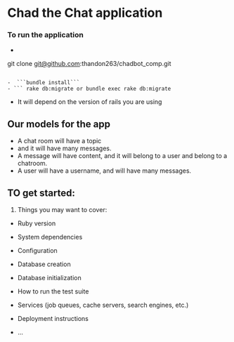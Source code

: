 # Chad the Chat application

### To run the application

- ``` Git
git clone git@github.com:thandon263/chadbot_comp.git
```

-  ```bundle install```
- ``` rake db:migrate or bundle exec rake db:migrate 
```
* It will depend on the version of rails you are using

## Our models for the app

- A chat room will have a topic
- and it will have many messages.
- A message will have content, and it will belong to a user and belong to a chatroom.
- A user will have a username, and will have many messages.


## TO get started:

1. Things you may want to cover:

* Ruby version

* System dependencies

* Configuration

* Database creation

* Database initialization

* How to run the test suite

* Services (job queues, cache servers, search engines, etc.)

* Deployment instructions

* ...
